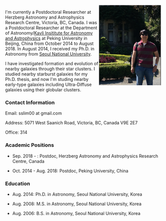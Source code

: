 <img src="slim_small.png" width="200" align="right">

I'm currently a Postdoctoral Researcher at Herzberg Astronomy and Astrophysics Research Centre, Victoria, BC, Canada. I was a Postdoctoral Researcher at the Department of Astronomy/[Kavli Insititute for Astronomy and Astrophysics](http://kiaa.pku.edu.cn/) at Peking University in Beijing, China from October 2014 to August 2018. In August 2014, I received my Ph.D. in Astronomy from [Seoul National University](http://astro.snu.ac.kr/).  
  

I have investigated formation and evolution of nearby galaxies through their star clusters. I studied nearby starburst galaxies for my Ph.D. thesis, and now I'm studing nearby early-type galaxies including Ultra-Diffuse galaxies using their globular clusters. 

### Contact Information

Email: sslim00 at gmail.com

Address: 5071 West Saanich Road, Victoria, BC, Canada V9E 2E7

Office: 314


### Academic Positions

* Sep. 2018 -          : Postdoc, Herzberg Astronomy and Astrophysics Research Centre, Canada

* Oct. 2014 - Aug. 2018: Postdoc, Peking University, China

### Education

* Aug. 2014: Ph.D. in Astronomy, Seoul National University, Korea

* Aug. 2008: M.S. in Astronomy, Seoul National University, Korea

* Aug. 2006: B.S. in Astronomy, Seoul National University, Korea


